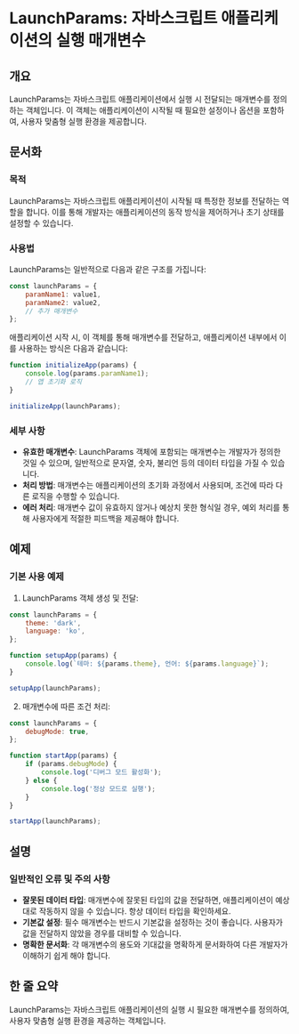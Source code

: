 <!--
Meta Description: # LaunchParams: 자바스크립트 애플리케이션의 실행 매개변수 ## 개요 LaunchParams는 자바스크립트 애플리케이션에서 실행 시 전달되는 매개변수를 정의하는 객체입니다. 이 객체는 애플리케이션이 시작될 때 필요한 설정이나 옵션을 포함하여, 사용자 맞춤형 ...
Meta Keywords: launchparams, params, 있습니다, 자바스크립트, 애플리케이션의
-->

# LaunchParams: 자바스크립트 애플리케이션의 실행 매개변수

## 개요
LaunchParams는 자바스크립트 애플리케이션에서 실행 시 전달되는 매개변수를 정의하는 객체입니다. 이 객체는 애플리케이션이 시작될 때 필요한 설정이나 옵션을 포함하여, 사용자 맞춤형 실행 환경을 제공합니다.

## 문서화
### 목적
LaunchParams는 자바스크립트 애플리케이션이 시작될 때 특정한 정보를 전달하는 역할을 합니다. 이를 통해 개발자는 애플리케이션의 동작 방식을 제어하거나 초기 상태를 설정할 수 있습니다.

### 사용법
LaunchParams는 일반적으로 다음과 같은 구조를 가집니다:

```javascript
const launchParams = {
    paramName1: value1,
    paramName2: value2,
    // 추가 매개변수
};
```

애플리케이션 시작 시, 이 객체를 통해 매개변수를 전달하고, 애플리케이션 내부에서 이를 사용하는 방식은 다음과 같습니다:

```javascript
function initializeApp(params) {
    console.log(params.paramName1);
    // 앱 초기화 로직
}

initializeApp(launchParams);
```

### 세부 사항
- **유효한 매개변수**: LaunchParams 객체에 포함되는 매개변수는 개발자가 정의한 것일 수 있으며, 일반적으로 문자열, 숫자, 불리언 등의 데이터 타입을 가질 수 있습니다.
- **처리 방법**: 매개변수는 애플리케이션의 초기화 과정에서 사용되며, 조건에 따라 다른 로직을 수행할 수 있습니다.
- **에러 처리**: 매개변수 값이 유효하지 않거나 예상치 못한 형식일 경우, 예외 처리를 통해 사용자에게 적절한 피드백을 제공해야 합니다.

## 예제
### 기본 사용 예제

1. LaunchParams 객체 생성 및 전달:

```javascript
const launchParams = {
    theme: 'dark',
    language: 'ko',
};

function setupApp(params) {
    console.log(`테마: ${params.theme}, 언어: ${params.language}`);
}

setupApp(launchParams);
```

2. 매개변수에 따른 조건 처리:

```javascript
const launchParams = {
    debugMode: true,
};

function startApp(params) {
    if (params.debugMode) {
        console.log('디버그 모드 활성화');
    } else {
        console.log('정상 모드로 실행');
    }
}

startApp(launchParams);
```

## 설명
### 일반적인 오류 및 주의 사항
- **잘못된 데이터 타입**: 매개변수에 잘못된 타입의 값을 전달하면, 애플리케이션이 예상대로 작동하지 않을 수 있습니다. 항상 데이터 타입을 확인하세요.
- **기본값 설정**: 필수 매개변수는 반드시 기본값을 설정하는 것이 좋습니다. 사용자가 값을 전달하지 않았을 경우를 대비할 수 있습니다.
- **명확한 문서화**: 각 매개변수의 용도와 기대값을 명확하게 문서화하여 다른 개발자가 이해하기 쉽게 해야 합니다.

## 한 줄 요약
LaunchParams는 자바스크립트 애플리케이션의 실행 시 필요한 매개변수를 정의하여, 사용자 맞춤형 실행 환경을 제공하는 객체입니다.